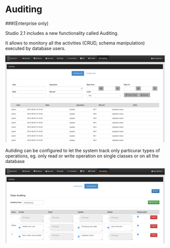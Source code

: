 # Auditing

###(Enterprise only)

Studio 2.1 includes a new functionality called Auditing.

It allows to monitory all the activities (CRUD, schema manipulation) executed by database users.

![](images/auditing-logs.png)


Autiding can be configured to let the system track only particurar types of operations, eg. only read or write operation on single classes or on all the database

![](images/auditing-configuration.png)
